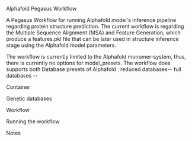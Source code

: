 Alphafold Pegasus Workflow

A Pegasus Workflow for running Alphafold model's inference pipeline regarding protein structure
prediction. The current workflow is regarding the Multiple Sequence Alignment (MSA) and 
Feature Generation, which produce a features.pkl file that can be later used in structure inference
stage using the Alphafold model parameters.

The workflow is currently limited to the Alphafold monomer-system, thus, there is currently no
options for model_presets. The workflow does supports both Database presets of Alphafold :
reduced databases--
full databases --

Container



Genetic databases




Workflow



Running the workflow


Notes
